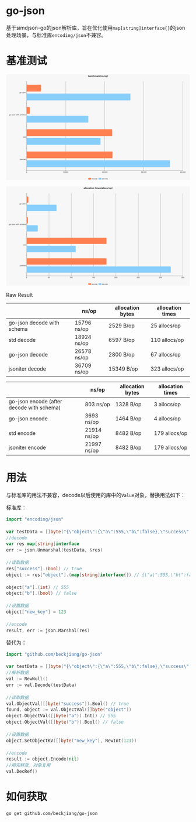 # go-json
基于simdjson-go的json解析库，旨在优化使用`map[string]interface{}`的json处理场景，与标准库`encoding/json`不兼容。

# 基准测试

![benchmark](./benchmarks/benchmark.png)

![allocationtimes](./benchmarks/allocationtimes.png)

Raw Result

|                 | ns/op       | allocation bytes | allocation times |
| --------------- | ----------- | ---------------- | ---------------- |
|go-json decode with schema         |         15796 ns/op      |      2529 B/op     |    25 allocs/op|
|std decode                          |        18924 ns/op        |    6597 B/op   |     110 allocs/op|
|go-json decode                       |       26578 ns/op        |    2800 B/op    |     67 allocs/op|
|jsoniter decode                      |       36709 ns/op        |    15349 B/op    |    323 allocs/op|

|                 | ns/op       | allocation bytes | allocation times |
| --------------- | ----------- | ---------------- | ---------------- |
|go-json encode (after decode with schema)   |        803 ns/op       |     1328 B/op     |     3 allocs/op|
|go-json encode                       |       3693 ns/op        |     1464 B/op     |     4 allocs/op|
|std encode                           |        21914 ns/op      |      8482 B/op    |    179 allocs/op|
|jsoniter encode                     |         21997 ns/op      |      8482 B/op     |   179 allocs/op|


# 用法

与标准库的用法不兼容，decode以后使用的库中的`Value`对象，替换用法如下：

标准库：
```go
import "encoding/json"

var testData = []byte("{\"object\":{\"a\":555,\"b\":false},\"success\":true}")
//decode
var res map[string]interface
err := json.Unmarshal(testData, &res)

//读取数据
res["success"].(bool) // true
object := res["object"].(map[string]interface{}) // {\"a\":555,\"b\":false}

object["a"].(int) // 555
object["b"].(bool) // false

//设置数据
object["new_key"] = 123

//encode
result, err := json.Marshal(res)
```

替代为：
```go
import "github.com/beckjiang/go-json"

var testData = []byte("{\"object\":{\"a\":555,\"b\":false},\"success\":true}")
//解析数据
val := NewNull()
err := val.Decode(testData)

//读取数据
val.ObjectVal([]byte("success")).Bool() // true
found, object := val.ObjectVal([]byte("object"))
object.ObjectVal([]byte("a")).Int() // 555
object.ObjectVal([]byte("b")).Bool() // false

//设置数据
object.SetObjectKV([]byte("new_key"), NewInt(123))

//encode
result := object.Encode(nil)
//用完释放，对象复用
val.DecRef()
```

# 如何获取

```bash
go get github.com/beckjiang/go-json
```
